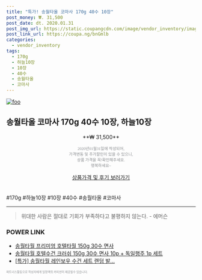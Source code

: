 ```yaml
--- 
title: "특가! 송월타올 코마사 170g 40수 10장" 
post_money: ₩. 31,500 
post_date: dt. 2020.01.31 
post_img_url: https://static.coupangcdn.com/image/vendor_inventory/images/2017/10/06/14/1/75887d5d-bf96-4dea-a668-63742ae6af92.png 
post_link_url: https://coupa.ng/bnGmlb 
categories: 
  - vendor_inventory 
tags: 
  - 170g 
  - 하늘10장 
  - 10장 
  - 40수 
  - 송월타올 
  - 코마사 
--- 
```

[![foo](https://static.coupangcdn.com/image/vendor_inventory/images/2017/10/06/14/1/75887d5d-bf96-4dea-a668-63742ae6af92.png)](https://coupa.ng/bnGmlb) 

## 송월타올 코마사 170g 40수 10장, 하늘10장 
<p style="text-align: center;">**₩ 31,500**</p> 
<p style="text-align: center;"><span style="color: #898c8f; font-family: Georgia,Times,serif; font-size: 0.75em;">2020년01월31일에 작성되어, <br>가격변동 및 추가할인이 있을 수 있으니,<br> 상품 가격을 꼭!확인해주세요.<br>행복하세요~</span> 
</p>	 
<div markdown="0" style="text-align: center;"><a href="https://coupa.ng/bnGmlb" class="btn btn--success">상품가격 및 후기 보러가기</a></div> 
<br><br> 
  #170g #하늘10장 #10장 #40수 #송월타올 #코마사 
<hr> 

> 위대한 사람은 절대로 기회가 부족하다고 불평하지 않는다. - 에머슨 


### POWER LINK

* <a href="https://blog.naver.com/santokki14/221786560452" target="_blank">송월타월 프리미엄 호텔타월 150g 30수 면사</a>
* <a href="https://blog.naver.com/fasyy4321/221786946426" target="_blank">송월타월 호텔수건 크러쉬 150g 30수 면사 10p + 독일행주 1p 세트</a>
* <a href="https://blog.naver.com/sakai111/221786399029" target="_blank">[특가] 송월타월 레인보우 수건 세트 랜덤 발...</a>

<span style="color: #898c8f; font-family: Georgia,Times,serif; font-size: 0.55em;">파트너스활동으로 작성자에게 일정액의 커미션이 제공될수 있습니다.</span> 
